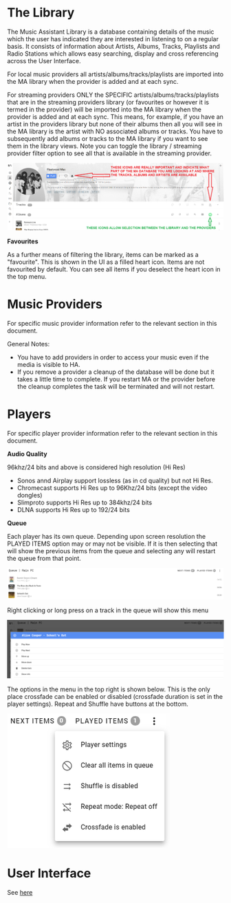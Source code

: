 # The Library

The Music Assistant Library is a database containing details of the music which the user has indicated they are interested in listening to on a regular basis. It consists of information about Artists, Albums, Tracks, Playlists and Radio Stations which allows easy searching, display and cross referencing across the User Interface.

For local music providers all artists/albums/tracks/playlists are imported into the MA library when the provider is added and at each sync.

For streaming providers ONLY the SPECIFIC artists/albums/tracks/playlists that are in the streaming providers library (or favourites or however it is termed in the provider) will be imported into the MA library when the provider is added and at each sync. This means, for example, if you have an artist in the providers library but none of their albums then all you will see in the MA library is the artist with NO associated albums or tracks. You have to subsequently add albums or tracks to the MA library if you want to see them in the library views. Note you can toggle the library / streaming provider filter option to see all that is available in the streaming provider.

![Preview image](assets/screenshots/library.png)

**Favourites**

As a further means of filtering the library, items can be marked as a "favourite". This is shown in the UI as a filled heart icon. Items are not favourited by default. You can see all items if you deselect the heart icon in the top menu.

# Music Providers

For specific music provider information refer to the relevant section in this document.

General Notes:

- You have to add providers in order to access your music even if the media is visible to HA.
- If you remove a provider a cleanup of the database will be done but it takes a little time to complete. If you restart MA or the provider before the cleanup completes the task will be terminated and will not restart.

# Players

For specific player provider information refer to the relevant section in this document.

**Audio Quality**

96khz/24 bits and above is considered high resolution (Hi Res)

- Sonos annd Airplay support lossless (as in cd quality) but not Hi Res.
- Chromecast supports Hi Res up to 96Khz/24 bits (except the video dongles)
- Slimproto supports Hi Res up to 384khz/24 bits
- DLNA supports Hi Res up to 192/24 bits

**Queue**

Each player has its own queue. Depending upon screen resolution the PLAYED ITEMS option may or may not be visible. If it is then selecting that will show the previous items from the queue and selecting any will restart the queue from that point.

![Preview image](assets/screenshots/queue1.png)

Right clicking or long press on a track in the queue will show this menu

![Preview image](assets/screenshots/queue2.png)

The options in the menu in the top right is shown below. This is the only place crossfade can be enabled or disabled (crossfade duration is set in the player settings). Repeat and Shuffle have buttons at the bottom.

![Preview image](assets/screenshots/queue3.png)

# User Interface

See [here](ui.md)

